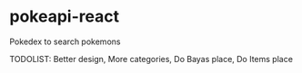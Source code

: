# pokeapi-react
Pokedex to search pokemons

TODOLIST: Better design, More categories, Do Bayas place, Do Items place
